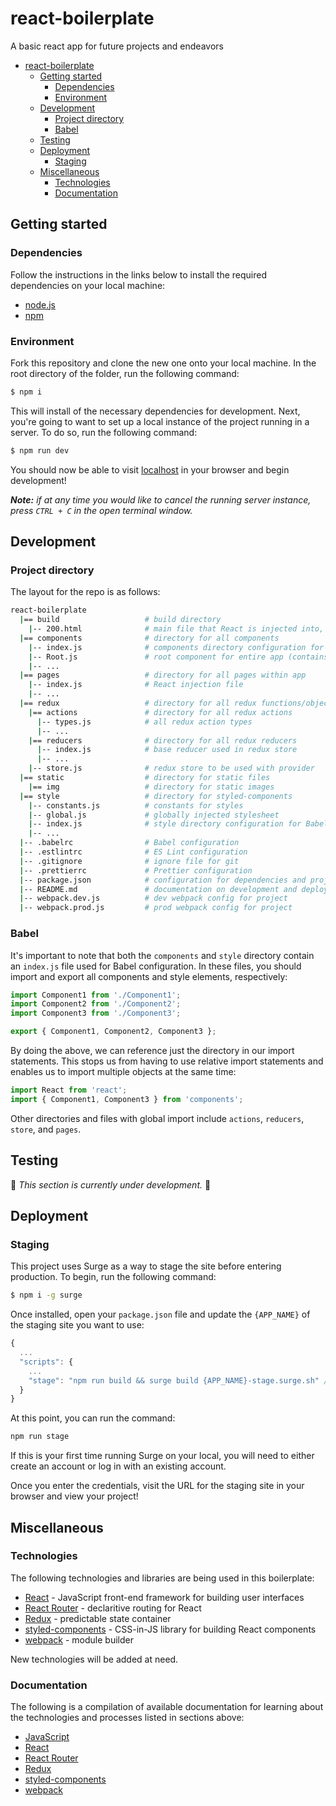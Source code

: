 # react-boilerplate

A basic react app for future projects and endeavors

* [react-boilerplate](#react-boilerplate)
  * [Getting started](#getting-started)
    * [Dependencies](#dependencies)
    * [Environment](#environment)
  * [Development](#development)
    * [Project directory](#project-directory)
    * [Babel](#babel)
  * [Testing](#testing)
  * [Deployment](#deployment)
    * [Staging](#staging)
  * [Miscellaneous](#miscellaneous)
    * [Technologies](#technologies)
    * [Documentation](#documentation)

## Getting started

### Dependencies

Follow the instructions in the links below to install the required dependencies on your local machine:

* [node.js](https://nodejs.org/en/download/)
* [npm](https://www.npmjs.com/get-npm)

### Environment

Fork this repository and clone the new one onto your local machine. In the root directory of the folder, run the following command:

```sh
$ npm i
```

This will install of the necessary dependencies for development. Next, you're going to want to set up a local instance of the project running in a server. To do so, run the following command:

```sh
$ npm run dev
```

You should now be able to visit [localhost](http://localhost:3000) in your browser and begin development!

_**Note:** if at any time you would like to cancel the running server instance, press `CTRL + C` in the open terminal window._

## Development

### Project directory

The layout for the repo is as follows:

```bash
react-boilerplate
  |== build                   # build directory
    |-- 200.html              # main file that React is injected into, entry point for servers
  |== components              # directory for all components
    |-- index.js              # components directory configuration for Babel
    |-- Root.js               # root component for entire app (contains Router)
    |-- ...
  |== pages                   # directory for all pages within app
    |-- index.js              # React injection file
    |-- ...
  |== redux                   # directory for all redux functions/objects
    |== actions               # directory for all redux actions
      |-- types.js            # all redux action types
      |-- ...
    |== reducers              # directory for all redux reducers
      |-- index.js            # base reducer used in redux store
      |-- ...
    |-- store.js              # redux store to be used with provider
  |== static                  # directory for static files
    |== img                   # directory for static images
  |== style                   # directory for styled-components
    |-- constants.js          # constants for styles
    |-- global.js             # globally injected stylesheet
    |-- index.js              # style directory configuration for Babel
    |-- ...
  |-- .babelrc                # Babel configuration
  |-- .estlintrc              # ES Lint configuration
  |-- .gitignore              # ignore file for git
  |-- .prettierrc             # Prettier configuration
  |-- package.json            # configuration for dependencies and project
  |-- README.md               # documentation on development and deployment (this file)
  |-- webpack.dev.js          # dev webpack config for project
  |-- webpack.prod.js         # prod webpack config for project
```

### Babel

It's important to note that both the `components` and `style` directory contain an `index.js` file used for Babel configuration. In these files, you should import and export all components and style elements, respectively:

```javascript
import Component1 from './Component1';
import Component2 from './Component2';
import Component3 from './Component3';

export { Component1, Component2, Component3 };
```

By doing the above, we can reference just the directory in our import statements. This stops us from having to use relative import statements and enables us to import multiple objects at the same time:

```javascript
import React from 'react';
import { Component1, Component3 } from 'components';
```

Other directories and files with global import include `actions`, `reducers`, `store`, and `pages`.

## Testing

🚧 _This section is currently under development._ 🚧

## Deployment

### Staging

This project uses Surge as a way to stage the site before entering production. To begin, run the following command:

```sh
$ npm i -g surge
```

Once installed, open your `package.json` file and update the `{APP_NAME}` of the staging site you want to use:

```javascript
{
  ...
  "scripts": {
    ...
    "stage": "npm run build && surge build {APP_NAME}-stage.surge.sh" // change {APP_NAME} to the name of your app
  }
}
```

At this point, you can run the command:

```sh
npm run stage
```

If this is your first time running Surge on your local, you will need to either create an account or log in with an existing account.

Once you enter the credentials, visit the URL for the staging site in your browser and view your project!

## Miscellaneous

### Technologies

The following technologies and libraries are being used in this boilerplate:

* [React](https://reactjs.org/) - JavaScript front-end framework for building user interfaces
* [React Router](https://reacttraining.com/react-router/) - declaritive routing for React
* [Redux](https://redux.js.org/) - predictable state container
* [styled-components](https://www.styled-components.com/) - CSS-in-JS library for building React components
* [webpack](https://webpack.js.org/) - module builder

New technologies will be added at need.

### Documentation

The following is a compilation of available documentation for learning about the technologies and processes listed in sections above:

* [JavaScript](https://developer.mozilla.org/en-US/docs/Web/JavaScript/Reference)
* [React](https://reactjs.org/tutorial/tutorial.html)
* [React Router](https://reacttraining.com/react-router/web/guides/philosophy)
* [Redux](https://redux.js.org/basics)
* [styled-components](https://www.styled-components.com/docs)
* [webpack](https://webpack.js.org/concepts/)
